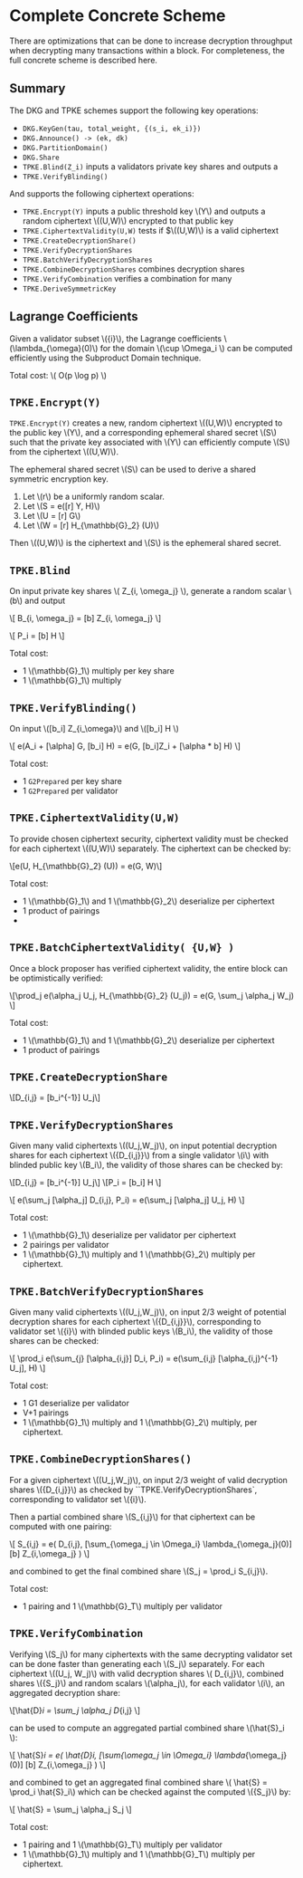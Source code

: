 # Complete Concrete Scheme

There are optimizations that can be done to increase decryption throughput when decrypting many transactions within a block. For completeness, the full concrete scheme is described here.

## Summary

The DKG and TPKE schemes support the following key operations:

* `DKG.KeyGen(tau, total_weight, {(s_i, ek_i)})`
* `DKG.Announce() -> (ek, dk)`
* `DKG.PartitionDomain() `
* `DKG.Share` 
* `TPKE.Blind(Z_i)` inputs a validators private key shares and outputs a 
* `TPKE.VerifyBlinding()`

And supports the following ciphertext operations:

* `TPKE.Encrypt(Y)` inputs a public threshold key \\(Y\\) and outputs a random ciphertext \\((U,W)\\) encrypted to that public key
* `TPKE.CiphertextValidity(U,W)` tests if $\\((U,W)\\) is a valid ciphertext
* `TPKE.CreateDecryptionShare()`
* `TPKE.VerifyDecryptionShares`
* `TPKE.BatchVerifyDecryptionShares`
* `TPKE.CombineDecryptionShares` combines decryption shares 
* `TPKE.VerifyCombination` verifies a combination for many 
* `TPKE.DeriveSymmetricKey`

## Lagrange Coefficients

Given a validator subset \\(\{i\}\\), the Lagrange coefficients \\(\lambda_{\omega}(0)\\) for the domain \\(\cup \Omega_i \\) can be computed efficiently using the Subproduct Domain technique.

Total cost: \\( O(p \log p) \\) 

## `TPKE.Encrypt(Y)`

`TPKE.Encrypt(Y)` creates a new, random ciphertext \\((U,W)\\) encrypted to the public key \\(Y\\), and a corresponding ephemeral shared secret \\(S\\) such that the private key associated with \\(Y\\) can efficiently compute \\(S\\) from the ciphertext \\((U,W)\\). 

The ephemeral shared secret \\(S\\) can be used to derive a shared symmetric encryption key.


1. Let \\(r\\) be a uniformly random scalar.
2. Let \\(S = e([r] Y, H)\\)
3. Let \\(U = [r] G\\)
4. Let \\(W = [r] H_{\mathbb{G}_2} (U)\\)

Then \\((U,W)\\) is the ciphertext and \\(S\\) is the ephemeral shared secret. 

## `TPKE.Blind`

On input private key shares \\( Z_{i, \omega_j} \\), generate a random scalar \\(b\\) and output 

\\[ B_{i, \omega_j} = [b] Z_{i, \omega_j} \\] 

\\[ P_i = [b] H \\]

Total cost:
* 1 \\(\mathbb{G}_1\\) multiply per key share
* 1 \\(\mathbb{G}_1\\) multiply
  
## `TPKE.VerifyBlinding()`

On input \\([b_i] Z_{i_\omega}\\) and \\([b_i] H \\)

\\[ e(A_i + [\alpha] G, [b_i] H) = e(G, [b_i]Z_i + [\alpha * b] H) \\]

Total cost:
* 1 `G2Prepared` per key share
* 1 `G2Prepared` per validator

## `TPKE.CiphertextValidity(U,W)`

To provide chosen ciphertext security, ciphertext validity must be checked for each ciphertext \\((U,W)\\) separately. The ciphertext can be checked by:

\\[e(U, H_{\mathbb{G}_2} (U)) = e(G, W)\\]

Total cost:
* 1 \\(\mathbb{G}_1\\) and 1 \\(\mathbb{G}_2\\) deserialize per ciphertext
* 1 product of pairings
* 
## `TPKE.BatchCiphertextValidity( {U,W} )`

Once a block proposer has verified ciphertext validity, the entire block can be optimistically verified:

\\[\prod_j e(\alpha_j U_j, H_{\mathbb{G}_2} (U_j)) = e(G, \sum_j \alpha_j W_j) \\]

Total cost:
* 1 \\(\mathbb{G}_1\\) and 1 \\(\mathbb{G}_2\\) deserialize per ciphertext
* 1 product of pairings

## `TPKE.CreateDecryptionShare`

\\[D_{i,j} = [b_i^{-1}] U_j\\]


## `TPKE.VerifyDecryptionShares`

Given many valid ciphertexts \\((U_j,W_j)\\), on input potential decryption shares for each ciphertext \\(\{D_{i,j}\}\\) from a single validator \\(i\\) with blinded public key \\(B_i\\), the validity of those shares can be checked by:

\\[D_{i,j} = [b_i^{-1}] U_j\\]
\\[P_i = [b_i] H \\]

\\[ e(\sum_j [\alpha_j] D_{i,j}, P_i) = e(\sum_j [\alpha_j] U_j, H) \\]

Total cost:
* 1 \\(\mathbb{G}_1\\) deserialize per validator per ciphertext
* 2 pairings per validator
* 1 \\(\mathbb{G}_1\\) multiply and 1 \\(\mathbb{G}_2\\) multiply per ciphertext.

## `TPKE.BatchVerifyDecryptionShares`

Given many valid ciphertexts \\((U_j,W_j)\\), on input 2/3 weight of potential decryption shares for each ciphertext \\(\{D_{i,j}\}\\), corresponding to validator set \\(\{i\}\\) with blinded public keys \\(B_i\\), the validity of those shares can be checked:

\\[ \prod_i e(\sum_{j} [\alpha_{i,j}] D_i, P_i) = e(\sum_{i,j} [\alpha_{i,j}^{-1} U_j], H) \\]

Total cost:
* 1 G1 deserialize per validator
* V+1 pairings
* 1 \\(\mathbb{G}_1\\) multiply and 1 \\(\mathbb{G}_2\\) multiply, per ciphertext.

## `TPKE.CombineDecryptionShares()`

For a given ciphertext \\((U_j,W_j)\\), on input 2/3 weight of valid decryption shares \\(\{D_{i,j}\}\\) as checked by ``TPKE.VerifyDecryptionShares`, corresponding to validator set \\(\{i\}\\).

Then a partial combined share \\(S_{i,j}\\) for that ciphertext can be computed with one pairing:

\\[ S_{i,j} = e( D_{i,j}, [\sum_{\omega_j \in \Omega_i} \lambda_{\omega_j}(0)] [b] Z_{i,\omega_j}  ) \\]

and combined to get the final combined share \\(S_j = \prod_i S_{i,j}\\).

Total cost: 
* 1 pairing and 1 \\(\mathbb{G}_T\\) multiply per validator 

## `TPKE.VerifyCombination`

Verifying \\(S_j\\) for many ciphertexts with the same decrypting validator set can be done faster than generating each \\(S_j\\) separately. For each ciphertext \\((U_j, W_j)\\) with valid decryption shares \\( D_{i,j}\\), combined shares \\(\{S_j\}\\) and random scalars \\(\alpha_j\\), for each validator \\(i\\), an aggregated decryption share: 

\\[\hat{D}_i = \sum_j \alpha_j D_{i,j} \\]

can be used to compute an aggregated partial combined share \\(\hat{S}_i \\):

\\[ \hat{S}_i = e( \hat{D}_i, [\sum_{\omega_j \in \Omega_i} \lambda_{\omega_j}(0)] [b] Z_{i,\omega_j}  ) \\]

and combined to get an aggregated final combined share \\( \hat{S} = \prod_i \hat{S}_i\\) which can be checked against the computed \\(\{S_j\}\\) by: 

\\[ \hat{S} = \sum_j \alpha_j S_j \\]

Total cost:
* 1 pairing and 1 \\(\mathbb{G}_T\\) multiply per validator
* 1 \\(\mathbb{G}_1\\) multiply and 1 \\(\mathbb{G}_T\\) multiply per ciphertext.
